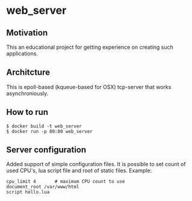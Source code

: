 # web_server

## Motivation

This an educational project for getting experience on creating such applications.

## Architcture

This is epoll-based (kqueue-based for OSX) tcp-server that works asynchroniously.

## How to run

```
$ docker build -t web_server
$ docker run -p 80:80 web_server
```

## Server configuration

Added support of simple configuration files. It is possible to set count of used CPU's, lua script file and root of static files.
Example:

```
cpu_limit 4       # maximum CPU count to use
document_root /var/www/html
script hello.lua
```
